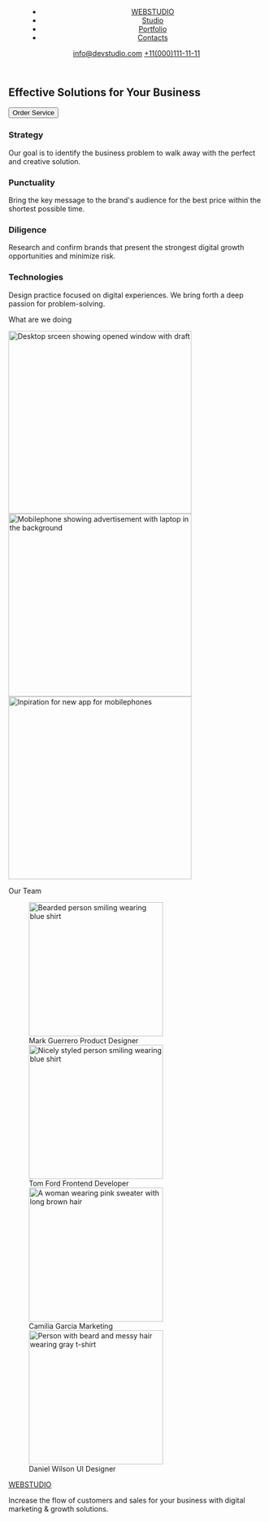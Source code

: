 <!DOCTYPE  html>
<html  lang="en">
  <head>
    <meta charset="UTF-8">
    <meta name="viewport" content="width=device-width, initial-scale=1.0">
    <title>Studio</title>
    <link rel="stylesheet" href="styles.css">
  </head>
  <body>
    <!-- Menu -->
    <header>
      <nav class="main-navigation">
        <menu>
          <ul>
            <li><a href="">WEB<span>STUDIO</span></a></li>
            <li><a href="">Studio</a></li>
            <li><a href="">Portfolio</a></li>
            <li><a href="">Contacts</a></li>
          </ul>
        </menu>
      </nav>
      <nav>
        <!-- Contacts -->
        <a href="mailto:info@devstudio.com">info@devstudio.com</a>
        <a href="tel:+11(000)111-11-11">+11(000)111-11-11</a>
      </nav>
    </header>
    <main>
      <article>
        <h1>Effective Solutions for Your Business</h1>
        <button type="button">Order Service</button>
      </article>
      <article>
      <div class="container">
        <h3>Strategy</h3>
          <p>Our goal is to identify the business problem to walk away with the perfect and creative solution. </p>
        <h3>Punctuality</h3>
          <p>Bring the key message to the brand's audience for the best price within the shortest possible time.</p>
        <h3>Diligence</h3>
          <p>Research and confirm brands that present the strongest digital growth opportunities and minimize risk.</p>
        <h3>Technologies</h3>
          <p>Design practice focused on digital experiences. We bring forth a deep passion for problem-solving.</p>
      </div>
      </article>
      <p>What are we doing</p>
        <img src="../goit-images/images/Rectangle71.jpg" alt="Desktop srceen showing opened window with draft" 
           width="360px" 
           hight="300px"/>
        <img src="../goit-images/images/Rectangle71(2).jpg" alt="Mobilephone showing advertisement with laptop in the background" 
           width="360px" 
           hight="300px"/>
        <img src="../goit-images/images/Rectangle7(13).jpg" alt="Inpiration for new app for mobilephones" 
           width="360px" 
           hight="300px"/>
      <p>Our Team</p>
        <figure>
        <img src="../goit-images/images/img.jpg" alt="Bearded person smiling wearing blue shirt" 
           width="264px" 
           hight="260px"/>
            <figcaption>Mark Guerrero Product Designer</figcaption>
        <img src="../goit-images/images/img(1).jpg" alt="Nicely styled person smiling wearing blue shirt" 
          width="264px" 
          hight="260px"/>
            <figcaption>Tom Ford Frontend Developer</figcaption>
        <img src="../goit-images/images/img(2).jpg" alt="A woman wearing pink sweater with long brown hair" 
          width="264px" 
          hight="260px"/>
            <figcaption>Camilia Garcia Marketing</figcaption>
        <img src="../goit-images/images/img(3).jpg" alt="Person with beard and messy hair wearing gray t-shirt" 
          width="264px" 
          hight="260px"/>
            <figcaption>Daniel Wilson UI Designer</figcaption>
        </figure>  
    </main>
    <footer>
      <a href="">WEB<span>STUDIO</span></a>
      <p>Increase the flow of customers and sales for your business with digital marketing & growth solutions.</p>
    </footer>
  </body>
</html>
